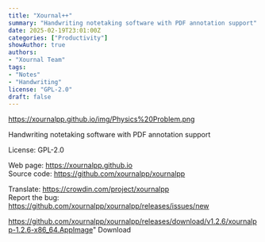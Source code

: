 ```yaml
---
title: "Xournal++"
summary: "Handwriting notetaking software with PDF annotation support"
date: 2025-02-19T23:01:00Z
categories: ["Productivity"]
showAuthor: true
authors:
- "Xournal Team"
tags: 
- "Notes"
- "Handwriting"
license: "GPL-2.0"
draft: false
---
```


https://xournalpp.github.io/img/Physics%20Problem.png

Handwriting notetaking software with PDF annotation support

License: GPL-2.0

Web page: <https://xournalpp.github.io>  
Source code: <https://github.com/xournalpp/xournalpp>  

Translate: <https://crowdin.com/project/xournalpp>  
Report the bug: <https://github.com/xournalpp/xournalpp/releases/issues/new>  

https://github.com/xournalpp/xournalpp/releases/download/v1.2.6/xournalpp-1.2.6-x86_64.AppImage" 
Download
